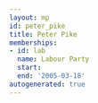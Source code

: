 ```yaml
---
layout: mp
id: peter_pike
title: Peter Pike
memberships:
- id: lab
  name: Labour Party
  start: 
  end: '2005-03-18'
autogenerated: true
---
```

